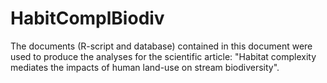 # HabitComplBiodiv

The documents (R-script and database) contained in this document were used to produce the analyses for the scientific article: "Habitat complexity mediates the impacts of human land-use on stream biodiversity". 
